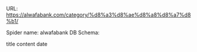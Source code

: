 URL: https://alwafabank.com/category/%d8%a3%d8%ae%d8%a8%d8%a7%d8%b1/

Spider name: alwafabank
DB Schema:

title
content
date